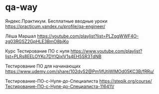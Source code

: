 # qa-way

Яндекс.Практикум. Бесплатные вводные уроки
https://practicum.yandex.ru/profile/qa-engineer/

Лёша Маршал
https://youtube.com/playlist?list=PLZqgWWF4O-zg03RGSZ2GpHLE3BmO8bjKo

Курс Тестирование ПО с нуля
https://www.youtube.com/playlist?list=PLRs8EELOYKc7DYIQixlV1s4EH5SR3TdNB

Тестирование ПО для начинающих
https://www.udemy.com/share/102dvS2@Pm1jfUtjWlMOd05KC3B/fRRu/

Тестирование-ПО-с-Нуля-до-Специалиста
https://stepik.org/course/Тестирование-ПО-с-Нуля-до-Специалиста-116411/
